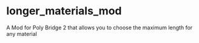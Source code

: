 # longer_materials_mod
A Mod for Poly Bridge 2 that allows you to choose the maximum length for any material
